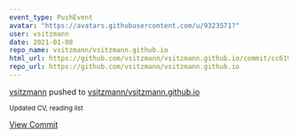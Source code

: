 ```yaml
---
event_type: PushEvent
avatar: "https://avatars.githubusercontent.com/u/9323571?"
user: vsitzmann
date: 2021-01-08
repo_name: vsitzmann/vsitzmann.github.io
html_url: https://github.com/vsitzmann/vsitzmann.github.io/commit/cc619d8f858c556fefc6f57cb182336baada10b0
repo_url: https://github.com/vsitzmann/vsitzmann.github.io
---
```


<a href='https://github.com/vsitzmann' target='_blank'>vsitzmann</a> pushed to <a href='https://github.com/vsitzmann/vsitzmann.github.io' target='_blank'>vsitzmann/vsitzmann.github.io</a>

<small>Updated CV, reading list</small>

<a href='https://github.com/vsitzmann/vsitzmann.github.io/commit/cc619d8f858c556fefc6f57cb182336baada10b0' target='_blank'>View Commit</a>